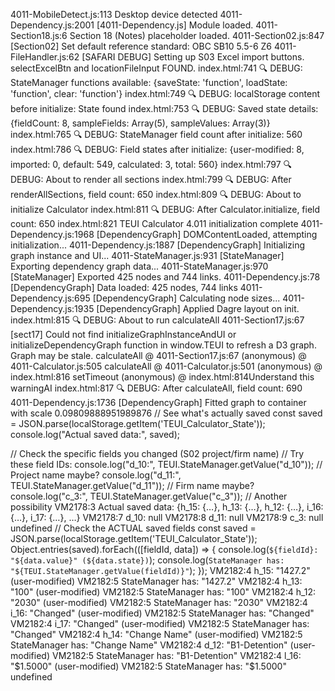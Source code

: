 4011-MobileDetect.js:113 Desktop device detected
4011-Dependency.js:2001 [4011-Dependency.js] Module loaded.
4011-Section18.js:6 Section 18 (Notes) placeholder loaded.
4011-Section02.js:847 [Section02] Set default reference standard: OBC SB10 5.5-6 Z6
4011-FileHandler.js:62 [SAFARI DEBUG] Setting up S03 Excel import buttons. selectExcelBtn and locationFileInput FOUND.
index.html:741 🔍 DEBUG: StateManager functions available: {saveState: 'function', loadState: 'function', clear: 'function'}
index.html:749 🔍 DEBUG: localStorage content before initialize: State found
index.html:753 🔍 DEBUG: Saved state details: {fieldCount: 8, sampleFields: Array(5), sampleValues: Array(3)}
index.html:765 🔍 DEBUG: StateManager field count after initialize: 560
index.html:786 🔍 DEBUG: Field states after initialize: {user-modified: 8, imported: 0, default: 549, calculated: 3, total: 560}
index.html:797 🔍 DEBUG: About to render all sections
index.html:799 🔍 DEBUG: After renderAllSections, field count: 650
index.html:809 🔍 DEBUG: About to initialize Calculator
index.html:811 🔍 DEBUG: After Calculator.initialize, field count: 650
index.html:821 TEUI Calculator 4.011 initialization complete
4011-Dependency.js:1968 [DependencyGraph] DOMContentLoaded, attempting initialization...
4011-Dependency.js:1887 [DependencyGraph] Initializing graph instance and UI...
4011-StateManager.js:931 [StateManager] Exporting dependency graph data...
4011-StateManager.js:970 [StateManager] Exported 425 nodes and 744 links.
4011-Dependency.js:78 [DependencyGraph] Data loaded: 425 nodes, 744 links
4011-Dependency.js:695 [DependencyGraph] Calculating node sizes...
4011-Dependency.js:1935 [DependencyGraph] Applied Dagre layout on init.
index.html:815 🔍 DEBUG: About to run calculateAll
4011-Section17.js:67 [sect17] Could not find initializeGraphInstanceAndUI or initializeDependencyGraph function in window.TEUI to refresh a D3 graph. Graph may be stale.
calculateAll @ 4011-Section17.js:67
(anonymous) @ 4011-Calculator.js:505
calculateAll @ 4011-Calculator.js:501
(anonymous) @ index.html:816
setTimeout
(anonymous) @ index.html:814Understand this warningAI
index.html:817 🔍 DEBUG: After calculateAll, field count: 690
4011-Dependency.js:1736 [DependencyGraph] Fitted graph to container with scale 0.09809888951989876
// See what's actually saved
const saved = JSON.parse(localStorage.getItem('TEUI_Calculator_State'));
console.log("Actual saved data:", saved);

// Check the specific fields you changed (S02 project/firm name)
// Try these field IDs:
console.log("d_10:", TEUI.StateManager.getValue("d_10")); // Project name maybe?
console.log("d_11:", TEUI.StateManager.getValue("d_11")); // Firm name maybe?
console.log("c_3:", TEUI.StateManager.getValue("c_3"));   // Another possibility
VM2178:3 Actual saved data: {h_15: {…}, h_13: {…}, h_12: {…}, i_16: {…}, i_17: {…}, …}
VM2178:7 d_10: null
VM2178:8 d_11: null
VM2178:9 c_3: null
undefined
// Check the ACTUAL saved fields
const saved = JSON.parse(localStorage.getItem('TEUI_Calculator_State'));
Object.entries(saved).forEach(([fieldId, data]) => {
  console.log(`${fieldId}: "${data.value}" (${data.state})`);
  console.log(`StateManager has: "${TEUI.StateManager.getValue(fieldId)}"`);
});
VM2182:4 h_15: "1427.2" (user-modified)
VM2182:5 StateManager has: "1427.2"
VM2182:4 h_13: "100" (user-modified)
VM2182:5 StateManager has: "100"
VM2182:4 h_12: "2030" (user-modified)
VM2182:5 StateManager has: "2030"
VM2182:4 i_16: "Changed" (user-modified)
VM2182:5 StateManager has: "Changed"
VM2182:4 i_17: "Changed" (user-modified)
VM2182:5 StateManager has: "Changed"
VM2182:4 h_14: "Change Name" (user-modified)
VM2182:5 StateManager has: "Change Name"
VM2182:4 d_12: "B1-Detention" (user-modified)
VM2182:5 StateManager has: "B1-Detention"
VM2182:4 l_16: "$1.5000" (user-modified)
VM2182:5 StateManager has: "$1.5000"
undefined